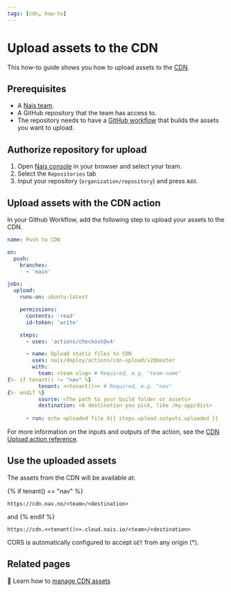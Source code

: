```yaml
---
tags: [cdn, how-to]
---
```


# Upload assets to the CDN

This how-to guide shows you how to upload assets to the [CDN](../README.md).

## Prerequisites

- A [Nais team](../../../explanations/team.md).
- A GitHub repository that the team has access to.
- The repository needs to have a [GitHub workflow](../../../build/README.md) that builds the assets you want to upload.

## Authorize repository for upload

1. Open [Nais console](https://console.<<tenant()>>.cloud.nais.io) in your browser and select your team.
2. Select the `Repositories` tab
3. Input your repository (`organization/repository`) and press `Add`.

## Upload assets with the CDN action

In your Github Workflow, add the following step to upload your assets to the CDN.


```yaml
name: Push to CDN

on:
  push:
    branches:
      - 'main'

jobs:
  upload:
    runs-on: ubuntu-latest

    permissions:
      contents: 'read'
      id-token: 'write'

    steps:
      - uses: 'actions/checkout@v4'

      - name: Upload static files to CDN
        uses: nais/deploy/actions/cdn-upload/v2@master
        with:
          team: <team slug> # Required, e.g. "team-name"
{%- if tenant() != "nav" %}
          tenant: <<tenant()>> # Required, e.g. "nav"
{%- endif %}
          source: <The path to your build folder or assets>
          destination: <A destination you pick, like /my-app/dist>
  
      - run: echo uploaded file ${{ steps.upload.outputs.uploaded }}
```

For more information on the inputs and outputs of the action, see the [CDN Upload action reference](../reference/upload-assets.md).

## Use the uploaded assets

The assets from the CDN will be available at:

{% if tenant() == "nav" %}
```
https://cdn.nav.no/<team>/<destination>
```

and
{% endif %}

```
https://cdn.<<tenant()>>.cloud.nais.io/<team>/<destination>
```

CORS is automatically configured to accept `GET` from any origin (*).

## Related pages

:dart: Learn how to [manage CDN assets](manage-assets.md)
